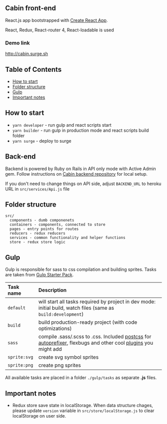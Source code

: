 ## Cabin front-end
React.js app bootstrapped with [Create React App](https://github.com/facebookincubator/create-react-app).

React, Redux, React-router 4, React-loadable is used

### Demo link
http://cabin.surge.sh

## Table of Contents
- [How to start](#hot-to-start)
- [Folder structure](#folder-structure)
- [Gulp](#gulp)
- [Important notes](#important-notes)

## How to start
* `yarn developer` - run gulp and react scripts start
* `yarn builder` - run gulp in production mode and react scripts build folder
* `yarn surge` - deploy to surge

## Back-end
Backend is powered by Ruby on Rails in API only mode with Active Admin gem. Follow instructions on [Cabin backend repository](https://gitlab.com/cabin-landing-page/cabin-back) for local setup.

If you don't need to change things on API side, adjust `BACKEND_URL` to heroku URL in `src/services/Api.js` file

## Folder structure
```
src/
  components - dumb componenets
  containers - components, connected to store
  pages - entry points for routes
  reducers - redux reducers
  services - common functionality and helper functions
  store - redux store logic
```

## Gulp
Gulp is responsible for sass to css compilation and building sprites. Tasks are taken from [Gulp Starter Pack](http://github.com/dpmango/gulp-starter-pack).

Task name          | Description                                                      
:------------------|:----------------------------------
`default`          | will start all tasks required by project in dev mode: initial build, watch files (same as `build:development`)
`build`            | build production-ready project (with code optimizations)
`sass` 	           | compile .sass/.scss to .css. Included [postcss](https://github.com/postcss/postcss) for [autoprefixer](https://github.com/postcss/autoprefixer), flexbugs and other cool [plugins](https://github.com/postcss/postcss#plugins) you might add
`sprite:svg`       | create svg symbol sprites
`sprite:png`       | create png sprites

All available tasks are placed in a folder `./gulp/tasks` as separate **.js** files.

## Important notes
- Redux store save state in localStorage. When data structure chages, please update `version` variable in `src/store/localStorage.js` to clear localStorage on user side.
